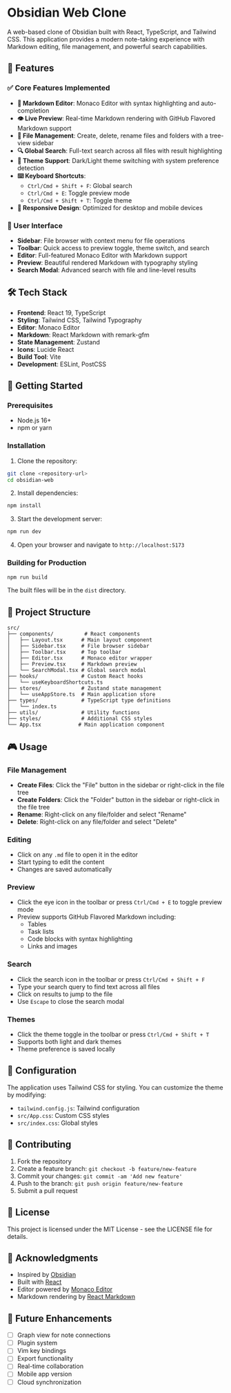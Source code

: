 # Obsidian Web Clone

A web-based clone of Obsidian built with React, TypeScript, and Tailwind CSS. This application provides a modern note-taking experience with Markdown editing, file management, and powerful search capabilities.

## 🚀 Features

### ✅ Core Features Implemented

- **📝 Markdown Editor**: Monaco Editor with syntax highlighting and auto-completion
- **👁️ Live Preview**: Real-time Markdown rendering with GitHub Flavored Markdown support
- **📁 File Management**: Create, delete, rename files and folders with a tree-view sidebar
- **🔍 Global Search**: Full-text search across all files with result highlighting
- **🎨 Theme Support**: Dark/Light theme switching with system preference detection
- **⌨️ Keyboard Shortcuts**: 
  - `Ctrl/Cmd + Shift + F`: Global search
  - `Ctrl/Cmd + E`: Toggle preview mode
  - `Ctrl/Cmd + Shift + T`: Toggle theme
- **📱 Responsive Design**: Optimized for desktop and mobile devices

### 🎯 User Interface

- **Sidebar**: File browser with context menu for file operations
- **Toolbar**: Quick access to preview toggle, theme switch, and search
- **Editor**: Full-featured Monaco Editor with Markdown support
- **Preview**: Beautiful rendered Markdown with typography styling
- **Search Modal**: Advanced search with file and line-level results

## 🛠️ Tech Stack

- **Frontend**: React 19, TypeScript
- **Styling**: Tailwind CSS, Tailwind Typography
- **Editor**: Monaco Editor
- **Markdown**: React Markdown with remark-gfm
- **State Management**: Zustand
- **Icons**: Lucide React
- **Build Tool**: Vite
- **Development**: ESLint, PostCSS

## 🚀 Getting Started

### Prerequisites

- Node.js 16+ 
- npm or yarn

### Installation

1. Clone the repository:
```bash
git clone <repository-url>
cd obsidian-web
```

2. Install dependencies:
```bash
npm install
```

3. Start the development server:
```bash
npm run dev
```

4. Open your browser and navigate to `http://localhost:5173`

### Building for Production

```bash
npm run build
```

The built files will be in the `dist` directory.

## 📁 Project Structure

```
src/
├── components/          # React components
│   ├── Layout.tsx      # Main layout component
│   ├── Sidebar.tsx     # File browser sidebar
│   ├── Toolbar.tsx     # Top toolbar
│   ├── Editor.tsx      # Monaco editor wrapper
│   ├── Preview.tsx     # Markdown preview
│   └── SearchModal.tsx # Global search modal
├── hooks/              # Custom React hooks
│   └── useKeyboardShortcuts.ts
├── stores/             # Zustand state management
│   └── useAppStore.ts  # Main application store
├── types/              # TypeScript type definitions
│   └── index.ts
├── utils/              # Utility functions
├── styles/             # Additional CSS styles
└── App.tsx            # Main application component
```

## 🎮 Usage

### File Management

- **Create Files**: Click the "File" button in the sidebar or right-click in the file tree
- **Create Folders**: Click the "Folder" button in the sidebar or right-click in the file tree
- **Rename**: Right-click on any file/folder and select "Rename"
- **Delete**: Right-click on any file/folder and select "Delete"

### Editing

- Click on any `.md` file to open it in the editor
- Start typing to edit the content
- Changes are saved automatically

### Preview

- Click the eye icon in the toolbar or press `Ctrl/Cmd + E` to toggle preview mode
- Preview supports GitHub Flavored Markdown including:
  - Tables
  - Task lists
  - Code blocks with syntax highlighting
  - Links and images

### Search

- Click the search icon in the toolbar or press `Ctrl/Cmd + Shift + F`
- Type your search query to find text across all files
- Click on results to jump to the file
- Use `Escape` to close the search modal

### Themes

- Click the theme toggle in the toolbar or press `Ctrl/Cmd + Shift + T`
- Supports both light and dark themes
- Theme preference is saved locally

## 🔧 Configuration

The application uses Tailwind CSS for styling. You can customize the theme by modifying:

- `tailwind.config.js`: Tailwind configuration
- `src/App.css`: Custom CSS styles
- `src/index.css`: Global styles

## 🤝 Contributing

1. Fork the repository
2. Create a feature branch: `git checkout -b feature/new-feature`
3. Commit your changes: `git commit -am 'Add new feature'`
4. Push to the branch: `git push origin feature/new-feature`
5. Submit a pull request

## 📝 License

This project is licensed under the MIT License - see the LICENSE file for details.

## 🙏 Acknowledgments

- Inspired by [Obsidian](https://obsidian.md/)
- Built with [React](https://reactjs.org/)
- Editor powered by [Monaco Editor](https://microsoft.github.io/monaco-editor/)
- Markdown rendering by [React Markdown](https://github.com/remarkjs/react-markdown)

## 🚧 Future Enhancements

- [ ] Graph view for note connections
- [ ] Plugin system
- [ ] Vim key bindings
- [ ] Export functionality
- [ ] Real-time collaboration
- [ ] Mobile app version
- [ ] Cloud synchronization